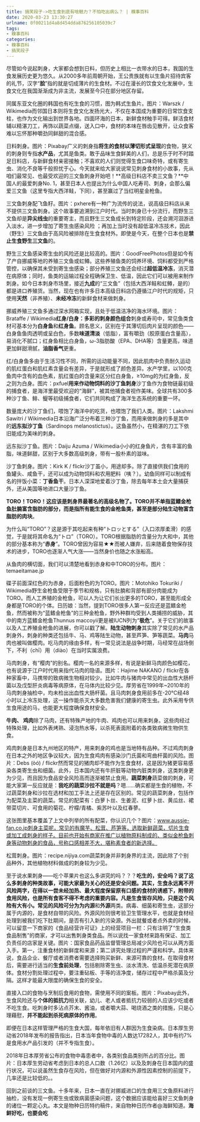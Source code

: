 ```yaml
---
title: 搞笑段子->吃生食到底有啥魅力？不怕吃出病么？ | 糗事百科
date: 2020-03-23 13:30:27
urlname: 0f00211d4a8d454dda876256105039c7
tags: 
- 糗事百科
categories:
- 糗事百科
- 搞笑段子
---
```

尽管如今说起刺身，大家都会想到日料，但历史上相比一衣带水的日本，我国的生食发展历史更为悠久。从2000多年前周朝开始，王公贵族就有以生鱼片招待宾客的礼节，汉字“**脍**”指的就是切成薄片的生食材。不过在漫长的饮食文化发展中，生食文化在我国渐渐成为非主流，发展至今只在部分地区存留。

同属东亚文化圈的韩国也有吃生食的习惯，图为韩式生鱼片。图片：Warszk / Wikimedia而邻国日本则将生食文化发扬光大，不仅在本国成为重要的日常饮食支柱，也作为文化输出到世界各地。四面环海的日本，新鲜食材触手可得。鲜活食材辅以精湛刀工，再饰以蔬菜点缀，送入口中，食材的本味在唇齿见散开，让众食客难以忘怀那种嚼劲同鲜甜的混合感。

日料刺身。图片：Pixabay广义的刺身指**将生的食材以薄切形式呈现**的食物，狭义的刺身则专指**水产品**，尤其是鱼类。敢于品味生食鲜美的人们，总是乐于时不时踏足日料店，与新鲜食材亲密接触；不喜欢的人们则觉得生食口味奇特，或有寄生虫、消化不良等千般担忧于心。今天就来给大家说说常见刺身食材的小故事，先从咱们最常见、也最受欢迎的三文鱼刺身开始吧！**高级日料店不卖三文鱼？**中国人的最爱刺身No. 1，甚至日本人也提出为什么中国人吃寿司、刺身，会那么偏爱三文鱼（这里专指大西洋鲑，下同），甚至赢过了当红明星金枪鱼。

三文鱼刺身配飞鱼籽。图片：pxhere有一种广为流传的说法，说高级日料店从来不提供三文鱼刺身。这个故事要追溯到江户时代。当时刺身已十分流行，而野生三文鱼却是**异尖线虫**的重要寄主，而且野生三文鱼成长到特定阶段，还会溯河洄游进入淡水，进一步增加了寄生虫感染风险 ；再加上当时没有超低温冷冻技术，因此（野生）三文鱼由于高风险被排除在生食食材外。即使是今天，在整个日本也是**禁止生食野生三文鱼**的。

野生三文鱼感染寄生虫的风险还是比较高的。图片：GoodFreePhotos但是如今有了产自挪威等地的养殖三文鱼或虹鳟。这些养殖鱼类的饲养环境、饲料都受到严格管控，以确保其未受到寄生虫感染；部分养殖三文鱼还会经过**超低温冷冻**，消灭潜在病原体；同时，鱼类的运输过程全程确保卫生、低温，因此它们可以被用来制作刺身。如今日本刺身市场里，接近**九成**的“三文鱼”（包括大西洋鲑和虹鳟，是的）都是进口养殖货。当然，现在也有许多日本高级日料店仍遵循江户时代的规矩，只使用**天然**（非养殖）、**未经冷冻**的新鲜食材来做刺身。

挪威养殖三文鱼多通过深水网箱实现，且处于低温洁净的海水环境。图片：Brataffe / Wikimedia**红身/白身：多彩的刺身颜色组合**刺身或寿司中，常见鱼类食材可基本分为**白身鱼**和**红身鱼**。顾名思义，区别在于其薄切后肉片呈现的颜色——白身鱼鱼肉透明或呈白色，多数**味道清淡**（低脂），富有嚼劲（胶原蛋白含量高），易消化不腻口；红身鱼相比白身鱼，ω-3脂肪酸（EPA、DHA等）含量更高，味道更加鲜甜滑腻，**油脂香气**更重。

红/白身鱼多由于生活习性不同，所需的运动能量不同，因此肌肉中负责耐久运动的肌红蛋白和肌红素含量会有差异，于是就形成了颜色差异。水产学里，以100克鱼肉中含有的血色素，肌红蛋白的含量来区分红白身鱼，≥10mg的为红身鱼，反之则为白身。图片：pxfuel**用来作动物饲料的沙丁鱼刺身**沙丁鱼作为食物链最初级的捕食者，是海洋里最受欢迎的“海鲜”，被其他捕食者视作美味。全球共有300多种沙丁鱼、鲱、鳀等初级捕食者，它们共同构成了海洋生态系统的重要一环。

数量庞大的沙丁鱼们，喂饱了海洋中的吃货，也喂饱了我们人类。图片：Lakshmi Sawitri / Wikimedia日本沿海广泛分布着三种沙丁鱼，而用来做刺身的多是其中的**远东拟沙丁鱼**（Sardinops melanostictus）。这鱼虽然小，在精湛的刀工下依旧能成为美味的刺身。

远东拟沙丁鱼。图片：Daiju Azuma / Wikimedia小小的红身鱼片，含有丰富的鱼脂，味道鲜甜，区别于大多数高级刺身，带有一股朴素的滋味。

沙丁鱼刺身。图片：Kirk K / flickr沙丁虽小，用途却多。除了直接供我们食用的鱼罐头、咸鱼干，还可以成为动物饲料和农用肥料（咦？）。幼鱼同样可以制成有名的拌饭小菜：**丁香鱼干**。日本人深深地爱着沙丁鱼，除去每年本土会大量捕获外，还从美国等地进口大量沙丁鱼。

**TORO！TORO！**这应该是刺身界最著名的高级名物了。TORO并不单指蓝鳍金枪鱼肚腩富含脂肪的部分，而是指所有能生食的金枪鱼类，甚至是部分陆生动物**富含脂肪的肉块**。

为什么叫“TORO”？这是源于其吃起来有种“トロッとする”（入口浓厚柔滑）的感觉，于是就将其命名为“トロ”（TORO）。TORO根据脂肪的含量分为大和中，其他的部分基本称为“**赤身**”。TORO曾因为容易★★而被人嫌弃，后来随着食物保存技术的进步，TORO也逐渐人气大涨——当然身价也随之水涨船高。

从鱼肉的横切面，我们可以清楚地看到赤身和中TORO的分布。图片：temaeitamae.jp

碟子前面深红色的为赤身，后面粉色的为TORO。图片：Motohiko Tokuriki / Wikimedia野生金枪鱼受限于季节和规格，只有肚腩和背部有部分肉能成为TORO。而人工养殖的金枪鱼，可以人为让它们长出更多的TORO，甚至能形成全身都是TORO的个体。日历娘：当然，提到TORO很多人第一反应还是蓝鳍金枪鱼，然而被称为“蓝鳍金枪鱼”的三种金枪鱼，野外种群均受到人类捕捞的威胁，其中的南方蓝鳍金枪鱼Thunnus maccoyii更是被IUCN列为“**极危**”。关于它们的故事以及人工养殖金枪鱼的进展，你可以戳了解。**陆生动物刺身**其实除了常见的水产品刺身外，刺身的种类还包括牛、马、鸡等陆生动物，甚至芦笋、笋等蔬菜。**马肉**马肉也被叫做樱肉。吃马肉的缘由多样，有一常见说法是战争时期，马经常在战场倒下，不利（chī）用（diào）在当时实属浪费。

马肉刺身，有“樱肉”的别名。樱肉一名的来源多样，有说是新鲜马肉颜色如樱花，也有说源于江户时代用来指代马肉的隐语。图片：Hajime NAKANO / flickr在各种家畜中，马携带的致病微生物相对较少。比如牛肉与猪肉中常见的出血性大肠杆菌以及戊型肝炎病毒等病原体，在马体内比较少见。厚劳省在1999年~2010年的马肉刺身抽检中，均未检出出血性大肠杆菌。且马肉刺身食用前多在-20℃经48小时以上冷冻处理，这一操作能杀灭大多数危害我们健康的寄生虫。此外采用专供生食用途的马，也能更大程度确保食材安全。

**牛肉、 鸡肉**除了马肉，还有特殊产地的牛肉、鸡肉也可以用来刺身。这些肉经过特殊处理，比如外表烤熟、浸泡热水等，以杀死表面附着的各类致病微生物供生食。

鸡肉刺身是日本九州地区的特产，用来刺身的鸡也是当地特有品种。不过鸡肉刺身在日本之外的地区争议较大，因为生食鸡肉有感染沙门氏菌和弯曲杆菌的风险。图片：Debs (òó) / flickr然而常见的猪肉却不能作为生食食材，这是因为猪更容易感染各类寄生虫和细菌。此外，日本国内还有牛肝脏等动物内脏类刺身，这类刺身更为少见，而且因为食品安全风险高而逐渐被禁止食用。**蔬菜刺身**蔬菜做的刺身，可能大家第一反应就是：**我吃的蔬菜沙拉不就是吗**？嗯……确实都是生食的植物，不过蔬菜刺身和沙拉在选材和加工手法上还是存在区别的。常见的蔬菜刺身，包括作为配菜及主菜的蔬菜。常见的配菜有：白萝卜丝、生姜泥、红萝卜丝、黄瓜丝、裙带菜切片、可食用的菊花、柠檬/青橘、紫苏叶以及红春蓼。

这张图里基本覆盖了上文中列举的所有配菜，你认识几个？图片：www.aussie-fan.co.jp刺身主菜呢，常见的有魔芋、松茸、芦笋等，选取新鲜蔬菜，切片生食或加工成刺身的样子。目前也开始有商家在推广以植物原料制成的、类似金枪鱼刺身等动物刺身的食品，号称口感相差不大，堪称素食者的新选择。

松茸刺身。图片：recipe.nijiya.com蔬菜刺身并非刺身界的主流，因此除了个别品种外，其他植物材料做成的刺身较为少见。

至于说水果刺身——吃个苹果片也这么多讲究的吗？？？**吃生的，安全吗？**说了这么多刺身的种类故事，可能大家最为关心的还是安全问题。其实，**生食永远离不开风险两字**，在得以一尝未经加热、最大程度保留原有口感的食材的诱惑下，附带的食用风险，也是所有食客不得不考虑的重要内容。**凡是生食皆存风险**，只是这个风险有大有小。常见的风险可分为为**内源**和**外源**两类。病毒、细菌和寄生虫，这部分属于内源的，是食材自带的风险。外源风险则很考验卫生管理水平，也就是食材经处理到被我们吃下肚期间，是否有引入新的污染源。外出就餐或者点外卖的时候，可以留意一下商家的《食品经营许可证》上的经营项目一栏：只有注明了“生食类食品制售”的商家，才可以出售刺身类食品。所以说找一家食材来路有保证、加工负责任的店家是关键。图片：国家食品药品监督管理总局减少风险也可以从两方面入手。第一，注重食材的新鲜度和来源；第二讲究处理过程的严谨和科学。具体来说，食品企业、餐厅或者消费者需要选择购买新鲜、来源可靠的食材。在取得食材后，需要进行适当的**生食前处理**，包括剔除寄生虫、淡水清洗、低温杀死潜在病原体。食材分割处理过程中，要注重砧板、手等的洁净度，储存过程中严格杀菌及分隔。这样才能最大限度的确保生食的安全。

直接入口的食物与烹制后食用的食物，需使用不同的案板。图片：Pixabay此外，生食风险还与**个体的抵抗力**相关联，幼儿、老人或者抵抗力较弱的人应该少吃或者不吃生食。吃刺身时多沾点芥末、酱油，或者嚼大蒜、喝烧酒之类的措施，只是心理藉慰，**并不能起到杀死病原体的作用**。

即便在日本这样管理严格的生食大国，每年依旧有人群因为生食染病。日本厚生劳动省2018年发布的报告指出，日本当年食物中毒的人数达17282人，其中有约7%是食用水产品引发的（并不专指生食）。

2018年日本厚劳省公布的食物中毒患者中，各类别食品类别所占的百分比。图片：日本厚生劳动省考虑到日本的总人口数（1.26亿）以及及刺身在日本国内的盛行状况，可以说虽然生食存在风险，但在做好对内源和外源性因素控制的前提下，几率还是比较低的。。

回到之前谈的三文鱼。十多年来，日本一直在对挪威进口的生食用三文鱼原料进行抽检，没有发现一例寄生虫或致病菌感染问题，这个数据应该能给喜好三文鱼刺身的诸位一颗定心丸。本文是物种日历特约稿件，来自物种日历作者@海鲜知道。**海鲜好吃，也要会吃**


